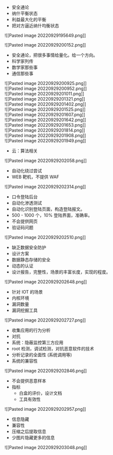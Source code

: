 - 安全通论
- 纳什平衡状态
- 利益最大化的平衡
- 把对方逼近纳什均衡状态

![[Pasted image 20220929195649.png]]

![[Pasted image 20220929200152.png]]

- 安全通论，把很多事情给量化。给一个方向。
- 科学家列传
- 数学家那些事
- 通信那些事

![[Pasted image 20220929200925.png]]  
![[Pasted image 20220929200952.png]]  
![[Pasted image 20220929201011.png]]  
![[Pasted image 20220929201321.png]]  
![[Pasted image 20220929201402.png]]  
![[Pasted image 20220929201525.png]]  
![[Pasted image 20220929201607.png]]  
![[Pasted image 20220929201642.png]]  
![[Pasted image 20220929201653.png]]  
![[Pasted image 20220929201814.png]]  
![[Pasted image 20220929201908.png]]  
![[Pasted image 20220929201949.png]]

- 云：算法相关

![[Pasted image 20220929202058.png]]

- 自动化绕过尝试
- WEB 靶机，不提供 WAF

![[Pasted image 20220929202314.png]]

- 口令登陆后台
- 自动化渗透测试
- 自动化识别登陆页面，构造登陆报文。
- 500 - 1000 个，10% 登陆界面，准确率。
- 不会提供网页
- 验证码问题

![[Pasted image 20220929202510.png]]

- 缺乏数据安全防护
- 设计方案
- 数据静态存储的安全
- 动态的认证
- 设计报告，完整性，场景的丰富长度，实现的程度。

![[Pasted image 20220929202648.png]]

- 针对 IOT 的场景
- 内核环境
- 漏洞数量
- 漏洞挖掘工具

![[Pasted image 20220929202727.png]]

- 收集应用的行为分析
- 对抗
- 系统：隐蔽监控第三方应用
- root 检测，调试检测，对抗恶意软件的技术
- 分析记录的全面性 (系统调用等)
- 系统的兼容性

![[Pasted image 20220929202846.png]]

- 不会提供恶意样本
- 指标
	- 白盒的评价，设计文档
	- 工具有效性

![[Pasted image 20220929202957.png]]

- 信息隐藏
- 兼容性
- 压缩之后提取信息
- 少图片隐藏更多的信息

![[Pasted image 20220929203048.png]]
